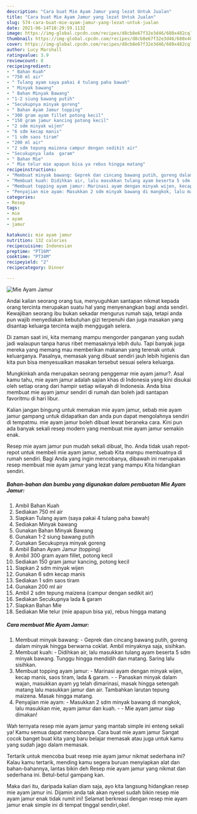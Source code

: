 ```yaml
---
description: "Cara buat Mie Ayam Jamur yang lezat Untuk Jualan"
title: "Cara buat Mie Ayam Jamur yang lezat Untuk Jualan"
slug: 574-cara-buat-mie-ayam-jamur-yang-lezat-untuk-jualan
date: 2021-06-14T10:29:59.113Z
image: https://img-global.cpcdn.com/recipes/d8cb8e67f32e3d46/680x482cq70/mie-ayam-jamur-foto-resep-utama.jpg
thumbnail: https://img-global.cpcdn.com/recipes/d8cb8e67f32e3d46/680x482cq70/mie-ayam-jamur-foto-resep-utama.jpg
cover: https://img-global.cpcdn.com/recipes/d8cb8e67f32e3d46/680x482cq70/mie-ayam-jamur-foto-resep-utama.jpg
author: Lucy Marshall
ratingvalue: 3.9
reviewcount: 8
recipeingredient:
- " Bahan Kuah"
- "750 ml air"
- " Tulang ayam saya pakai 4 tulang paha bawah"
- " Minyak bawang"
- " Bahan Minyak Bawang"
- "1-2 siung bawang putih"
- "Secukupnya minyak goreng"
- " Bahan Ayam Jamur topping"
- "300 gram ayam fillet potong kecil"
- "150 gram jamur kancing potong kecil"
- "2 sdm minyak wijen"
- "6 sdm kecap manis"
- "1 sdm saos tiram"
- "200 ml air"
- "2 sdm tepung maizena campur dengan sedikit air"
- "Secukupnya lada  garam"
- " Bahan Mie"
- " Mie telur mie apapun bisa ya rebus hingga matang"
recipeinstructions:
- "Membuat minyak bawang: Geprek dan cincang bawang putih, goreng dalam minyak hingga berwarna coklat. Ambil minyaknya saja, sisihkan."
- "Membuat kuah: Didihkan air, lalu masukkan tulang ayam beserta 5 sdm minyak bawang. Tunggu hingga mendidih dan matang. Saring lalu sisihkan."
- "Membuat topping ayam jamur: Marinasi ayam dengan minyak wijen, kecap manis, saos tiram, lada &amp; garam.   Panaskan minyak dalam wajan, masukkan ayam yg telah dimarinasi, masak hingga setengah matang lalu masukkan jamur dan air. Tambahkan larutan tepung maizena. Masak hingga matang."
- "Penyajian mie ayam: Masukkan 2 sdm minyak bawang di mangkok, lalu masukkan mie, ayam jamur dan kuah.   Mie ayam jamur siap dimakan!"
categories:
- Resep
tags:
- mie
- ayam
- jamur

katakunci: mie ayam jamur 
nutrition: 132 calories
recipecuisine: Indonesian
preptime: "PT16M"
cooktime: "PT34M"
recipeyield: "2"
recipecategory: Dinner

---
```



![Mie Ayam Jamur](https://img-global.cpcdn.com/recipes/d8cb8e67f32e3d46/680x482cq70/mie-ayam-jamur-foto-resep-utama.jpg)

Andai kalian seorang orang tua, menyuguhkan santapan nikmat kepada orang tercinta merupakan suatu hal yang menyenangkan bagi anda sendiri. Kewajiban seorang ibu bukan sekadar mengurus rumah saja, tetapi anda pun wajib menyediakan kebutuhan gizi terpenuhi dan juga masakan yang disantap keluarga tercinta wajib menggugah selera.

Di zaman  saat ini, kita memang mampu mengorder panganan yang sudah jadi walaupun tanpa harus ribet memasaknya lebih dulu. Tapi banyak juga mereka yang memang mau memberikan makanan yang terenak untuk keluarganya. Pasalnya, memasak yang dibuat sendiri jauh lebih higienis dan kita pun bisa menyesuaikan masakan tersebut sesuai selera keluarga. 



Mungkinkah anda merupakan seorang penggemar mie ayam jamur?. Asal kamu tahu, mie ayam jamur adalah sajian khas di Indonesia yang kini disukai oleh setiap orang dari hampir setiap wilayah di Indonesia. Anda bisa membuat mie ayam jamur sendiri di rumah dan boleh jadi santapan favoritmu di hari libur.

Kalian jangan bingung untuk memakan mie ayam jamur, sebab mie ayam jamur gampang untuk didapatkan dan anda pun dapat mengolahnya sendiri di tempatmu. mie ayam jamur boleh dibuat lewat beraneka cara. Kini pun ada banyak sekali resep modern yang membuat mie ayam jamur semakin enak.

Resep mie ayam jamur pun mudah sekali dibuat, lho. Anda tidak usah repot-repot untuk membeli mie ayam jamur, sebab Kita mampu membuatnya di rumah sendiri. Bagi Anda yang ingin mencobanya, dibawah ini merupakan resep membuat mie ayam jamur yang lezat yang mampu Kita hidangkan sendiri.

<!--inarticleads1-->

##### Bahan-bahan dan bumbu yang digunakan dalam pembuatan Mie Ayam Jamur:

1. Ambil  Bahan Kuah
1. Sediakan 750 ml air
1. Siapkan  Tulang ayam (saya pakai 4 tulang paha bawah)
1. Sediakan  Minyak bawang
1. Gunakan  Bahan Minyak Bawang
1. Gunakan 1-2 siung bawang putih
1. Gunakan Secukupnya minyak goreng
1. Ambil  Bahan Ayam Jamur (topping)
1. Ambil 300 gram ayam fillet, potong kecil
1. Sediakan 150 gram jamur kancing, potong kecil
1. Siapkan 2 sdm minyak wijen
1. Gunakan 6 sdm kecap manis
1. Sediakan 1 sdm saos tiram
1. Gunakan 200 ml air
1. Ambil 2 sdm tepung maizena (campur dengan sedikit air)
1. Sediakan Secukupnya lada &amp; garam
1. Siapkan  Bahan Mie
1. Sediakan  Mie telur (mie apapun bisa ya), rebus hingga matang




<!--inarticleads2-->

##### Cara membuat Mie Ayam Jamur:

1. Membuat minyak bawang: - Geprek dan cincang bawang putih, goreng dalam minyak hingga berwarna coklat. Ambil minyaknya saja, sisihkan.
1. Membuat kuah: - Didihkan air, lalu masukkan tulang ayam beserta 5 sdm minyak bawang. Tunggu hingga mendidih dan matang. Saring lalu sisihkan.
1. Membuat topping ayam jamur: - Marinasi ayam dengan minyak wijen, kecap manis, saos tiram, lada &amp; garam.  -  - Panaskan minyak dalam wajan, masukkan ayam yg telah dimarinasi, masak hingga setengah matang lalu masukkan jamur dan air. Tambahkan larutan tepung maizena. Masak hingga matang.
1. Penyajian mie ayam: - Masukkan 2 sdm minyak bawang di mangkok, lalu masukkan mie, ayam jamur dan kuah.  -  - Mie ayam jamur siap dimakan!




Wah ternyata resep mie ayam jamur yang mantab simple ini enteng sekali ya! Kamu semua dapat mencobanya. Cara buat mie ayam jamur Sangat cocok banget buat kita yang baru belajar memasak atau juga untuk kamu yang sudah jago dalam memasak.

Tertarik untuk mencoba buat resep mie ayam jamur nikmat sederhana ini? Kalau kamu tertarik, mending kamu segera buruan menyiapkan alat dan bahan-bahannya, lantas bikin deh Resep mie ayam jamur yang nikmat dan sederhana ini. Betul-betul gampang kan. 

Maka dari itu, daripada kalian diam saja, ayo kita langsung hidangkan resep mie ayam jamur ini. Dijamin anda tak akan nyesel sudah bikin resep mie ayam jamur enak tidak rumit ini! Selamat berkreasi dengan resep mie ayam jamur enak simple ini di tempat tinggal sendiri,oke!.

